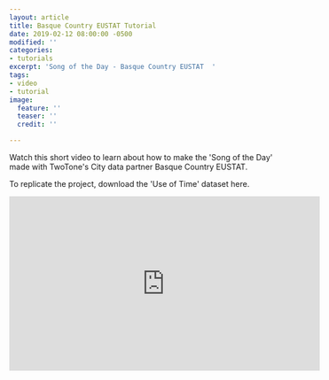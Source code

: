 ```yaml
---
layout: article
title: Basque Country EUSTAT Tutorial
date: 2019-02-12 08:00:00 -0500
modified: ''
categories:
- tutorials
excerpt: 'Song of the Day - Basque Country EUSTAT  '
tags:
- video
- tutorial
image:
  feature: ''
  teaser: ''
  credit: ''

---
```

Watch this short video to learn about how to make the 'Song of the Day' made with TwoTone's City data partner Basque Country EUSTAT.

To replicate the project, download the 'Use of Time' dataset here.

<iframe width="560" height="315" src="https://www.youtube.com/embed/2dQMSMRWwJI" frameborder="0" allow="accelerometer; autoplay; encrypted-media; gyroscope; picture-in-picture" allowfullscreen></iframe>